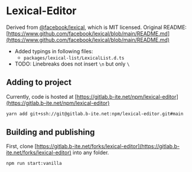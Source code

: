 # Lexical-Editor

Derived from [@facebook/lexical](https://www.github.com/facebook/lexical), which is MIT licensed. Original README: [https://www.github.com/facebook/lexical/blob/main/README.md](https://www.github.com/facebook/lexical/blob/main/README.md)

* Added typings in following files:
  * ```packages/lexical-list/LexicalList.d.ts```
* TODO: Linebreaks does not insert ```\n``` but only ```\```


## Adding to project

Currently, code is hosted at [https://gitlab.b-ite.net/npm/lexical-editor](https://gitlab.b-ite.net/npm/lexical-editor)

```bash
yarn add git+ssh://git@gitlab.b-ite.net:npm/lexical-editor.git#main
```

## Building and publishing

First, clone [https://gitlab.b-ite.net/forks/lexical-editor](https://gitlab.b-ite.net/forks/lexical-editor) into any folder.

```bash
npm run start:vanilla
```